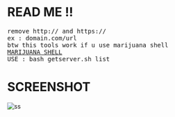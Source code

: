 # READ ME !!
<pre>
remove http:// and https://
ex : domain.com/url
btw this tools work if u use marijuana shell 
<a href="https://raw.githubusercontent.com/0x5a455553/MARIJUANA/master/MARIJUANA.php" target="blank">MARIJUANA SHELL</a>
USE : bash getserver.sh list
</pre>

# SCREENSHOT
![ss]([img.jpg](https://raw.githubusercontent.com/anggoroexe/getnamesrv/main/img.jpeg))
